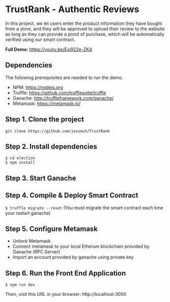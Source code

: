 
# TrustRank - Authentic Reviews
In this project, we let users enter the product information they have bought from a store, and they will be approved to upload their review to the website as long as they can provide a proof of purchase, which will be automatically verified using our smart contract.

**Full Demo:**
https://youtu.be/Exi922e-ZK4

## Dependencies
The following prerequisites are needed to run the demo.
- NPM: https://nodejs.org
- Truffle: https://github.com/trufflesuite/truffle
- Ganache: http://truffleframework.com/ganache/
- Metamask: https://metamask.io/


## Step 1. Clone the project
`git clone https://github.com/jessmch/TrustRank`

## Step 2. Install dependencies
```
$ cd election
$ npm install
```
## Step 3. Start Ganache

## Step 4. Compile & Deploy Smart Contract
`$ truffle migrate --reset`
(You must migrate the smart contract each time your restart ganache)

## Step 5. Configure Metamask
- Unlock Metamask
- Connect metamask to your local Etherum blockchain provided by Ganache (RPC Server)
- Import an account provided by ganache using private key

## Step 6. Run the Front End Application
`$ npm run dev`

Then, visit this URL in your browser: http://localhost:3000

